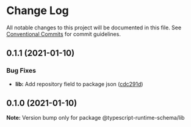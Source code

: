 # Change Log

All notable changes to this project will be documented in this file.
See [Conventional Commits](https://conventionalcommits.org) for commit guidelines.

## 0.1.1 (2021-01-10)


### Bug Fixes

* **lib:** Add repository field to package json ([cdc291d](https://github.com/simonlovesyou/typescript-runtime-schema/commit/cdc291d1f905293398ba7fd5d5d6c4d4a3eeb5e2))





## 0.1.0 (2021-01-10)

**Note:** Version bump only for package @typescript-runtime-schema/lib
